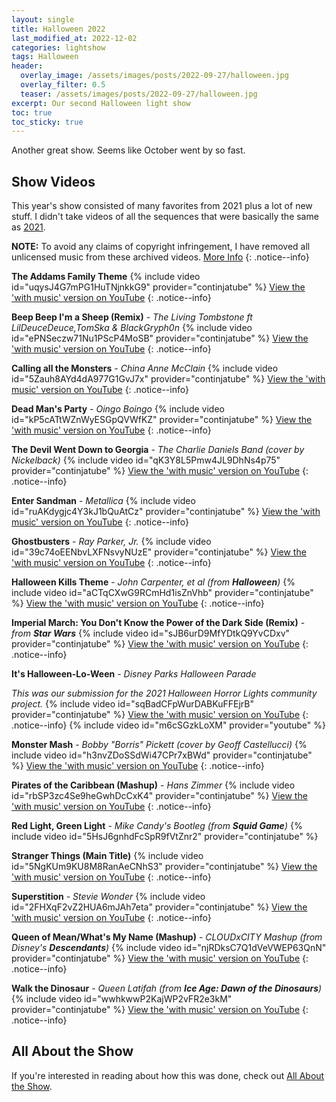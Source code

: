 ```yaml
---
layout: single
title: Halloween 2022
last_modified_at: 2022-12-02
categories: lightshow
tags: Halloween
header:
  overlay_image: /assets/images/posts/2022-09-27/halloween.jpg
  overlay_filter: 0.5
  teaser: /assets/images/posts/2022-09-27/halloween.jpg
excerpt: Our second Halloween light show 
toc: true
toc_sticky: true
---
```


Another great show. Seems like October went by so fast.

## Show Videos

This year's show consisted of many favorites from 2021 plus a lot of new stuff. I didn't take videos of all the sequences that were basically the same as [2021](/lightshow/Halloween-2021/).

**NOTE:** To avoid any claims of copyright infringement, I have removed all unlicensed music from these archived videos. [More Info](/notices/re-audio-removal-from-videos/)
{: .notice--info}

**The Addams Family Theme**
{% include video id="uqysJ4G7mPG1HuTNjnkkG9" provider="continjatube" %}
[View the 'with music' version on YouTube](https://youtu.be/vyYcOkxAn0A)
{: .notice--info}

**Beep Beep I'm a Sheep (Remix)** - *The Living Tombstone ft LilDeuceDeuce,TomSka & BlackGryph0n*
{% include video id="ePNSeczw71Nu1PScP4MoSB" provider="continjatube" %}
[View the 'with music' version on YouTube](https://youtu.be/qIuRGuJLgzM)
{: .notice--info}

**Calling all the Monsters** - *China Anne McClain*
{% include video id="5Zauh8AYd4dA977G1GvJ7x" provider="continjatube" %}
[View the 'with music' version on YouTube](https://youtu.be/GJ3LqV62CcE)
{: .notice--info}

**Dead Man's Party** - *Oingo Boingo*
{% include video id="kP5cATtWZnWyESGpQVWfKZ" provider="continjatube" %}
[View the 'with music' version on YouTube](https://youtu.be/yMoQsDJs5vc)
{: .notice--info}

**The Devil Went Down to Georgia** - *The Charlie Daniels Band (cover by Nickelback)*
{% include video id="qK3Y8L5Pmw4JL9DhNs4p75" provider="continjatube" %}
[View the 'with music' version on YouTube](https://youtu.be/Wnnpl7vjsW4)
{: .notice--info}

**Enter Sandman** - *Metallica*
{% include video id="ruAKdygjc4Y3kJ1bQuAtCz" provider="continjatube" %}
[View the 'with music' version on YouTube](https://youtu.be/C1jKHWHCUpg)
{: .notice--info}

**Ghostbusters** - *Ray Parker, Jr.*
{% include video id="39c74oEENbvLXFNsvyNUzE" provider="continjatube" %}
[View the 'with music' version on YouTube](https://youtu.be/i5cuOeN96xo)
{: .notice--info}

**Halloween Kills Theme** - *John Carpenter, et al (from **Halloween**)*
{% include video id="aCTqCXwG9RCmHd1isZnVhb" provider="continjatube" %}
[View the 'with music' version on YouTube](https://youtu.be/xDqzcR3fGfw)
{: .notice--info}

**Imperial March: You Don't Know the Power of the Dark Side (Remix)** - *from **Star Wars***
{% include video id="sJB6urD9MfYDtkQ9YvCDxv" provider="continjatube" %}
[View the 'with music' version on YouTube](https://youtu.be/rPruKLuB5I0)
{: .notice--info}

**It's Halloween-Lo-Ween** - *Disney Parks Halloween Parade*

*This was our submission for the 2021 Halloween Horror Lights community project.*
{% include video id="sqBadCFpWurDABKuFFEjrB" provider="continjatube" %}
[View the 'with music' version on YouTube](https://youtu.be/2u0PENcEhBE)
{: .notice--info}
{% include video id="m6cSGzkLoXM" provider="youtube" %}

**Monster Mash** - *Bobby "Borris" Pickett (cover by Geoff Castellucci)*
{% include video id="h3nvZDoSSdWi47CPr7xBWd" provider="continjatube" %}
[View the 'with music' version on YouTube](https://youtu.be/LFc5sf6SEOc)
{: .notice--info}

**Pirates of the Caribbean (Mashup)** - *Hans Zimmer*
{% include video id="rbSP3zc4Se9heGwhDcCxK4" provider="continjatube" %}
[View the 'with music' version on YouTube](https://youtu.be/xjn_sSk7md8)
{: .notice--info}

**Red Light, Green Light** - *Mike Candy's Bootleg (from **Squid Game**)*
{% include video id="5HsJ6gnhdFcSpR9fVtZnr2" provider="continjatube" %}

**Stranger Things (Main Title)**
{% include video id="5NgKUm9KU8M8RanAeCNhS3" provider="continjatube" %}
[View the 'with music' version on YouTube](https://youtu.be/Vf8OtNhIP2w)
{: .notice--info}

**Superstition** - *Stevie Wonder*
{% include video id="2FHXqF2vZ2HUA6mJAh7eta" provider="continjatube" %}
[View the 'with music' version on YouTube](https://youtu.be/EGTPNY6htI8)
{: .notice--info}

**Queen of Mean/What's My Name (Mashup)** - *CLOUDxCITY Mashup (from Disney's **Descendants**)*
{% include video id="njRDksC7Q1dVeVWEP63QnN" provider="continjatube" %}
[View the 'with music' version on YouTube](https://youtu.be/2ZaGV6Frc68)
{: .notice--info}

**Walk the Dinosaur** - *Queen Latifah (from **Ice Age: Dawn of the Dinosaurs**)*
{% include video id="wwhkwwP2KajWP2vFR2e3kM" provider="continjatube" %}
[View the 'with music' version on YouTube](https://youtu.be/4C9--LJ_vuA)
{: .notice--info}

## All About the Show

If you're interested in reading about how this was done, check out <a href="https://chadgoode.com/projects/lightshow/show-Info/">All About the Show</a>.